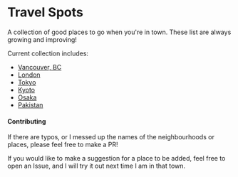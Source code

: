 # Travel Spots

A collection of good places to go when you're in town. These list are always growing and improving!

Current collection includes:

- [Vancouver, BC](./vancouver.md)
- [London](./london.md)
- [Tokyo](./tokyo.md)
- [Kyoto](./kyoto.md)
- [Osaka](./osaka.md)
- [Pakistan](./pakistan.md)

#### Contributing
If there are typos, or I messed up the names of the neighbourhoods or places, please feel free to make a PR!

If you would like to make a suggestion for a place to be added, feel free to open an Issue, and I will try it out next time I am in that town.
